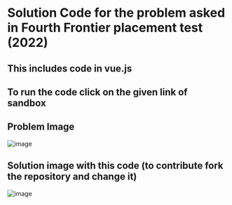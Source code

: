 # Solution Code for the problem asked in Fourth Frontier placement test (2022)

## This includes code in vue.js 
## To run the code click on the given link of sandbox

## Problem Image
![image](https://user-images.githubusercontent.com/78922392/200189617-99e20254-7023-4401-b06f-887190bae6e7.png)

## Solution image with this code (to contribute fork the repository and change it)


![image](https://user-images.githubusercontent.com/78922392/200191183-eb30db03-2cb1-4e09-867a-97cb5d02b41f.png)

